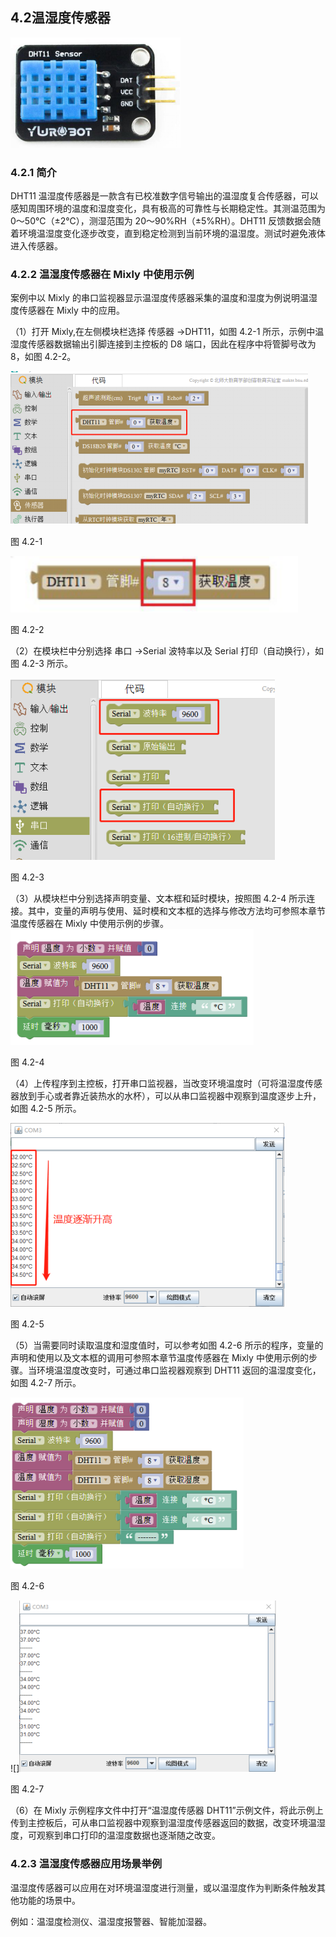 ## 4.2温湿度传感器
![](/assets/硬件1212286.png)

<extoc></extoc>




### 4.2.1 简介

DHT11 温湿度传感器是一款含有已校准数字信号输出的温湿度复合传感器，可以感知周围环境的温度和湿度变化，具有极高的可靠性与长期稳定性。其测温范围为 0～50℃（±2℃），测湿范围为 20～90%RH（±5%RH）。DHT11 反馈数据会随着环境温湿度变化逐步改变，直到稳定检测到当前环境的温湿度。测试时避免液体进入传感器。

### 4.2.2 温湿度传感器在 Mixly 中使用示例

案例中以 Mixly 的串口监视器显示温湿度传感器采集的温度和湿度为例说明温湿度传感器在 Mixly 中的应用。

（1）打开 Mixly,在左侧模块栏选择 传感器 →DHT11，如图 4.2-1 所示，示例中温湿度传感器数据输出引脚连接到主控板的 D8 端口，因此在程序中将管脚号改为 8，如图 4.2-2。

![](/assets/硬件1212648.png)

图 4.2-1

![](/assets/硬件1212658.png)

图 4.2-2

（2）在模块栏中分别选择 串口 →Serial 波特率以及 Serial 打印（自动换行），如图 4.2-3 所示。

![](/assets/硬件1212727.png)


图 4.2-3

（3）从模块栏中分别选择声明变量、文本框和延时模块，按照图 4.2-4 所示连接。其中，变量的声明与使用、延时模和文本框的选择与修改方法均可参照本章节温度传感器在 Mixly 中使用示例的步骤。
![](/assets/硬件1212835.png)

图 4.2-4

（4）上传程序到主控板，打开串口监视器，当改变环境温度时（可将温湿度传感器放到手心或者靠近装热水的水杯），可以从串口监视器中观察到温度逐步上升，如图 4.2-5 所示。

![](/assets/硬件1212930.png)

图 4.2-5

（5）当需要同时读取温度和湿度值时，可以参考如图 4.2-6 所示的程序，变量的声明和使用以及文本框的调用可参照本章节温度传感器在 Mixly 中使用示例的步骤。当环境温湿度改变时，可通过串口监视器观察到 DHT11 返回的温湿度变化，如图 4.2-7 所示。

![](/assets/硬件1213071.png)

图 4.2-6

![]![](/assets/硬件1213081.png)

图 4.2-7

（6）在 Mixly 示例程序文件中打开“温湿度传感器 DHT11”示例文件，将此示例上传到主控板后，可从串口监视器中观察到温湿度传感器返回的数据，改变环境温湿度，可观察到串口打印的温湿度数据也逐渐随之改变。

### 4.2.3 温湿度传感器应用场景举例

温湿度传感器可以应用在对环境温湿度进行测量，或以温湿度作为判断条件触发其他功能的场景中。

例如：温湿度检测仪、温湿度报警器、智能加湿器。

